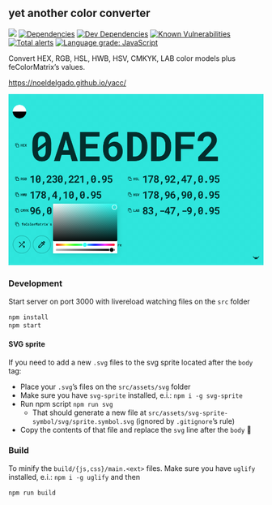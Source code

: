 ## yet another color converter

![][github-actions-lighthouse-image]
[![Dependencies][david-image]][david-url]
[![Dev Dependencies][david-dev-image]][david-dev-url]
[![Known Vulnerabilities][snyk-image]][snyk-url]
[![Total alerts][lgtm-image]][lgtm-url]
[![Language grade: JavaScript][lgtm-grade-image]][lgtm-grade-url]

Convert HEX, RGB, HSL, HWB, HSV, CMKYK, LAB color models plus feColorMatrix’s values.

https://noeldelgado.github.io/yacc/

![screenshot](public/images/screenshot.png)

### Development
Start server on port 3000 with livereload watching files on the `src` folder

```sh
npm install
npm start
```

#### SVG sprite
If you need to add a new `.svg` files to the svg sprite located after the `body` tag:

- Place your `.svg`’s files on the `src/assets/svg` folder
- Make sure you have `svg-sprite` installed, e.i.: `npm i -g svg-sprite`
- Run npm script `npm run svg`
  - That should generate a new file at `src/assets/svg-sprite-symbol/svg/sprite.symbol.svg` (ignored by `.gitignore`’s rule)
- Copy the contents of that file and replace the `svg` line after the `body` 🙈

### Build
To minify the `build/{js,css}/main.<ext>` files. Make sure you have `uglify` installed, e.i.: `npm i -g uglify` and then

```sh
npm run build
```

[github-actions-lighthouse-image]: https://github.com/noeldelgado/yacc/workflows/Lighthouse/badge.svg
[david-image]: https://img.shields.io/david/noeldelgado/yacc.svg
[david-url]: https://david-dm.org/noeldelgado/yacc
[david-dev-image]: https://img.shields.io/david/dev/noeldelgado/yacc.svg
[david-dev-url]: https://david-dm.org/noeldelgado/yacc?type=dev
[snyk-image]: https://snyk.io/test/github/noeldelgado/yacc/badge.svg
[snyk-url]: https://snyk.io/test/github/noeldelgado/yacc
[lgtm-image]: https://img.shields.io/lgtm/alerts/g/noeldelgado/yacc.svg?logo=lgtm&logoWidth=18
[lgtm-url]: https://lgtm.com/projects/g/noeldelgado/yacc/alerts/
[lgtm-grade-image]: https://img.shields.io/lgtm/grade/javascript/g/noeldelgado/yacc.svg?logo=lgtm&logoWidth=18
[lgtm-grade-url]: https://lgtm.com/projects/g/noeldelgado/yacc/context:javascript